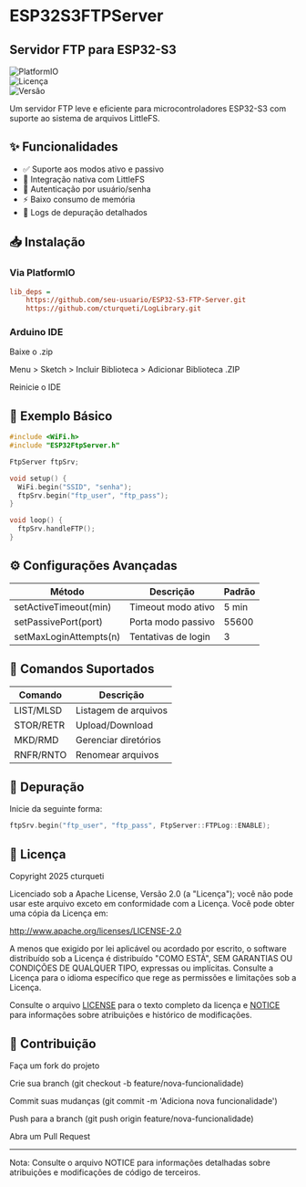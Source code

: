 # ESP32S3FTPServer
## Servidor FTP para ESP32-S3  

![PlatformIO](https://img.shields.io/badge/PlatformIO-Compatible-orange?style=plastic&logo=platformio)  
![Licença](https://img.shields.io/badge/licen%C3%A7a-Apache%202.0-blue.svg?style=plastic&logo=apache)  
![Versão](https://img.shields.io/badge/Vers%C3%A3o-1.0.2-green.svg?style=plastic&logo=github)  

Um servidor FTP leve e eficiente para microcontroladores ESP32-S3 com suporte ao sistema de arquivos LittleFS.

## ✨ Funcionalidades

- ✅ Suporte aos modos ativo e passivo
- 📁 Integração nativa com LittleFS
- 🔐 Autenticação por usuário/senha
- ⚡ Baixo consumo de memória
- 🐛 Logs de depuração detalhados

## 📥 Instalação

### Via PlatformIO
```ini
lib_deps = 
    https://github.com/seu-usuario/ESP32-S3-FTP-Server.git
    https://github.com/cturqueti/LogLibrary.git
```

### Arduino IDE
Baixe o .zip

Menu > Sketch > Incluir Biblioteca > Adicionar Biblioteca .ZIP

Reinicie o IDE

## 🚀 Exemplo Básico
```cpp
#include <WiFi.h>
#include "ESP32FtpServer.h"

FtpServer ftpSrv;

void setup() {
  WiFi.begin("SSID", "senha");
  ftpSrv.begin("ftp_user", "ftp_pass");
}

void loop() {
  ftpSrv.handleFTP();
}
```

## ⚙️ Configurações Avançadas
|Método	|Descrição	|Padrão |
|---|---|---|
|setActiveTimeout(min)	|Timeout modo ativo	|5 min |
|setPassivePort(port)	|Porta modo passivo	|55600 |
|setMaxLoginAttempts(n)	|Tentativas de login	|3 |

## 📌 Comandos Suportados
|Comando	|Descrição |
|---|---|
|LIST/MLSD	|Listagem de arquivos |
|STOR/RETR	|Upload/Download |
|MKD/RMD	|Gerenciar diretórios |
|RNFR/RNTO	|Renomear arquivos |

## 🐛 Depuração
Inicie da seguinte forma:

```cpp
ftpSrv.begin("ftp_user", "ftp_pass", FtpServer::FTPLog::ENABLE);
```

## 📜 Licença
Copyright 2025 cturqueti

Licenciado sob a Apache License, Versão 2.0 (a "Licença");
você não pode usar este arquivo exceto em conformidade com a Licença.
Você pode obter uma cópia da Licença em:

http://www.apache.org/licenses/LICENSE-2.0

A menos que exigido por lei aplicável ou acordado por escrito, o software
distribuído sob a Licença é distribuído "COMO ESTÁ",
SEM GARANTIAS OU CONDIÇÕES DE QUALQUER TIPO, expressas ou implícitas.
Consulte a Licença para o idioma específico que rege as permissões e
limitações sob a Licença.

Consulte o arquivo [LICENSE](LICENSE) para o texto completo da licença e
[NOTICE](NOTICE) para informações sobre atribuições e histórico de modificações.

## 🤝 Contribuição
Faça um fork do projeto

Crie sua branch (git checkout -b feature/nova-funcionalidade)

Commit suas mudanças (git commit -m 'Adiciona nova funcionalidade')

Push para a branch (git push origin feature/nova-funcionalidade)

Abra um Pull Request  


---
Nota: Consulte o arquivo NOTICE para informações detalhadas sobre atribuições e modificações de código de terceiros.